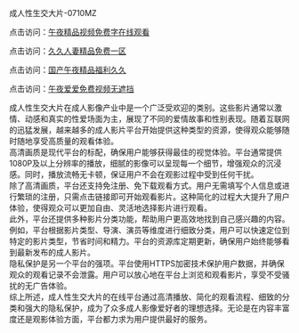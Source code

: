 成人性生交大片-0710MZ

点击访问：<a href="https://heiliaoxqkkct.pages.dev">午夜精品视频免费字在线观看</a>

点击访问：<a href="https://heiliaowzu4ur.pages.dev">久久人妻精品免费一区</a>

点击访问：<a href="https://heiliaoxwd5i8.pages.dev">国产午夜精品福利久久</a>

点击访问：<a href="https://heiliaoow5kzm.pages.dev">午夜爱爱免费视频无遮挡</a>

成人性生交大片在成人影像产业中是一个广泛受欢迎的类别。这些影片通常以激情、动感和真实的性爱场面为主，展现了不同的爱情故事和性别表现。随着互联网的迅猛发展，越来越多的成人影片平台开始提供这种类型的资源，使得观众能够随时随地享受高质量的观看体验。  
高清画质是现代平台的标配，确保用户能够获得最佳的视觉体验。平台通常提供1080P及以上分辨率的播放，细腻的影像可以呈现每一个细节，增强观众的沉浸感。同时，播放流畅无卡顿，保证用户不会在观影过程中受到任何干扰。  
除了高清画质，平台还支持免注册、免下载观看方式。用户无需填写个人信息或进行繁琐的注册，只需点击链接即可开始观看影片。这种简化的过程大大提升了用户体验，使得观众可以更加自由、灵活地选择影片进行观看。  
此外，平台还提供多种影片分类功能，帮助用户更高效地找到自己感兴趣的内容。例如，平台根据影片类型、导演、演员等维度进行细致分类，用户可以快速定位到特定的影片类型，节省时间和精力。平台的资源库定期更新，确保用户始终能够看到最新发布的成人影片。  
隐私保护是另一个平台的强项。平台使用HTTPS加密技术保护用户数据，并确保观众的观看记录不会泄露。用户可以放心地在平台上浏览和观看影片，享受不受骚扰的无广告体验。  
综上所述，成人性生交大片的在线平台通过高清播放、简化的观看流程、细致的分类和强大的隐私保护，成为了众多成人影像爱好者的理想选择。无论是在内容丰富度还是观影体验方面，平台都力求为用户提供最好的服务。

<span style="display:none;">[Canonical link]( https://github.com/job234543/ribentt02)</span>
